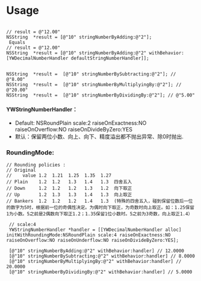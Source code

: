 
Usage 
===

```objc

// result = @"12.00"
NSString  *result = [@"10" stringNumberByAdding:@"2"]; 
 Equals
// result = @"12.00"
NSString  *result = [@"10" stringNumberByAdding:@"2" withBehavior:[YWDecimalNumberHandler defaultStringNumberHandler]];


NSString  *result =  [@"10" stringNumberBySubtracting:@"2"]; // @"8.00"
NSString  *result =  [@"10" stringNumberByMultiplyingBy:@"2"]; // @"20.00"
NSString  *result =  [@"10" stringNumberByDividingBy:@"2"]; // @"5.00"
``` 

#### YWStringNumberHandler：
- Default: NSRoundPlain scale:2 raiseOnExactness:NO raiseOnOverflow:NO  raiseOnDivideByZero:YES 
- 默认：保留两位小数、向上、向下、精度溢出都不抛出异常、除0时抛出. 

###  RoundingMode:
```
// Rounding policies :
// Original
//    value 1.2  1.21  1.25  1.35  1.27
// Plain    1.2  1.2   1.3   1.4   1.3  四舍五入
// Down     1.2  1.2   1.2   1.3   1.2  向下取正
// Up       1.2  1.3   1.3   1.4   1.3  向上取正
// Bankers  1.2  1.2   1.2   1.4   1.3  (特殊的四舍五入，碰到保留位数后一位的数字为5时，根据前一位的奇偶性决定。为偶时向下取正，为奇数时向上取正。如：1.25保留1为小数。5之前是2偶数向下取正1.2；1.35保留1位小数时。5之前为3奇数，向上取正1.4）

```

```objc   
 // scale:4
 YWStringNumberHandler *handler = [[YWDecimalNumberHandler alloc] initWithRoundingMode:NSRoundPlain scale:4 raiseOnExactness:NO raiseOnOverflow:NO raiseOnUnderflow:NO raiseOnDivideByZero:YES];

 [@"10" stringNumberByAdding:@"2" withBehavior:handler] // 12.0000
 [@"10" stringNumberBySubtracting:@"2" withBehavior:handler] // 8.0000
 [@"10" stringNumberByMultiplyingBy:@"2" withBehavior:handler] // 20.0000
 [@"10" stringNumberByDividingBy:@"2" withBehavior:handler] // 5.0000
``` 



